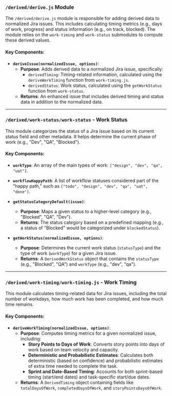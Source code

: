 ### `/derived/derive.js` Module

The `/derived/derive.js` module is responsible for adding derived data to normalized Jira issues. This includes calculating timing metrics (e.g., days of work, progress) and status information (e.g., on track, blocked). The module relies on the `work-timing` and `work-status` submodules to compute these derived values.

#### Key Components:

- **`deriveIssue(normalizedIssue, options)`**:
  - **Purpose**: Adds derived data to a normalized Jira issue, specifically:
    - `derivedTiming`: Timing-related information, calculated using the `deriveWorkTiming` function from `work-timing.js`.
    - `derivedStatus`: Work status, calculated using the `getWorkStatus` function from `work-status`.
  - **Returns**: An enhanced issue that includes derived timing and status data in addition to the normalized data.

---

### `/derived/work-status/work-status` - Work Status

This module categorizes the status of a Jira issue based on its current status field and other metadata. It helps determine the current phase of work (e.g., "Dev", "QA", "Blocked").

#### Key Components:

- **`workType`**: An array of the main types of work: `["design", "dev", "qa", "uat"]`.
  
- **`workflowHappyPath`**: A list of workflow statuses considered part of the "happy path," such as `["todo", "design", "dev", "qa", "uat", "done"]`.

- **`getStatusCategoryDefault(issue)`**:
  - **Purpose**: Maps a given status to a higher-level category (e.g., "Blocked", "QA", "Dev").
  - **Returns**: The status category based on a predefined mapping (e.g., a status of "Blocked" would be categorized under `blockedStatus`).

- **`getWorkStatus(normalizedIssue, options)`**:
  - **Purpose**: Determines the current work status (`statusType`) and the type of work (`workType`) for a given Jira issue.
  - **Returns**: A `DerivedWorkStatus` object that contains the `statusType` (e.g., "Blocked", "QA") and `workType` (e.g., "dev", "qa").

---

### `/derived/work-timing/work-timing.js` - Work Timing

This module calculates timing-related data for Jira issues, including the total number of workdays, how much work has been completed, and how much time remains.

#### Key Components:

- **`deriveWorkTiming(normalizedIssue, options)`**:
  - **Purpose**: Computes timing metrics for a given normalized issue, including:
    - **Story Points to Days of Work**: Converts story points into days of work based on team velocity and capacity.
    - **Deterministic and Probabilistic Estimates**: Calculates both deterministic (based on confidence) and probabilistic estimates of extra time needed to complete the task.
    - **Sprint and Date-Based Timing**: Accounts for both sprint-based timing (start/end dates) and task-specific start/due dates.
  - **Returns**: A `DerivedTiming` object containing fields like `totalDaysOfWork`, `completedDaysOfWork`, and `storyPointsDaysOfWork`.
